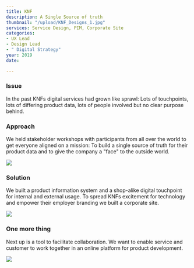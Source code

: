 ```yaml
---
title: KNF
description: A Single Source of truth
thumbnail: "/upload/KNF_Designs_1.jpg"
services: Service Design, PIM, Corporate Site
categories:
- UX Lead
- Design Lead
- " Digital Strategy"
year: 2019
date: 

---
```

### Issue

<p class="lead">In the past KNFs digital services had grown like sprawl: Lots of touchpoints, lots of differing product data, lots of people involved but no clear purpose behind.</p>

### Approach

We held stakeholder workshops with participants from all over the world to get everyone aligned on a mission: To build a single source of truth for their product data and to give the company a "face" to the outside world.

![](/upload/KNF_Designs_2.jpg)

### Solution

We built a product information system and a shop-alike digital touchpoint for internal and external usage. To spread KNFs excitement for technology and empower their employer branding we built a corporate site.

![](/upload/KNF_Designs_3.jpg)

### One more thing

Next up is a tool to facilitate collaboration. We want to enable service and customer to work together in an online platform for product development.

![](/upload/KNF_Designs_4.jpg)